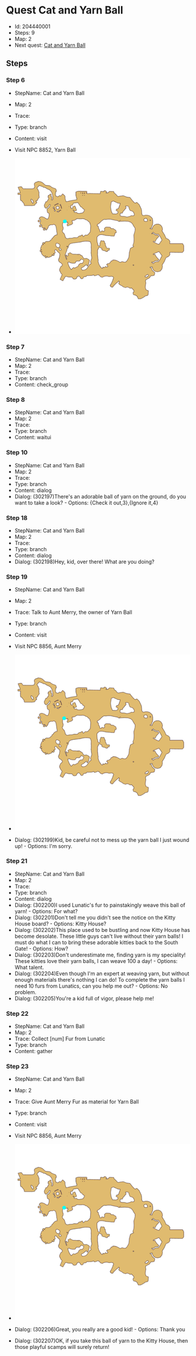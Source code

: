 # Quest Cat and Yarn Ball

- Id: 204440001
- Steps: 9
- Map: 2
- Next quest: [Cat and Yarn Ball](204440002.md)

## Steps

### Step 6
- StepName:  Cat and Yarn Ball
- Map:  2
- Trace:  
- Type:  branch
- Content:  visit
- Visit NPC 8852, Yarn Ball

- ![images/204440001_6.png](images/204440001_6.png)


### Step 7
- StepName:  Cat and Yarn Ball
- Map:  2
- Trace:  
- Type:  branch
- Content:  check_group


### Step 8
- StepName:  Cat and Yarn Ball
- Map:  2
- Trace:  
- Type:  branch
- Content:  waitui


### Step 10
- StepName:  Cat and Yarn Ball
- Map:  2
- Trace:  
- Type:  branch
- Content:  dialog
- Dialog: (302197)There's an adorable ball of yarn on the ground, do you want to take a look? - Options: {Check it out,3},{Ignore it,4}


### Step 18
- StepName:  Cat and Yarn Ball
- Map:  2
- Trace:  
- Type:  branch
- Content:  dialog
- Dialog: (302198)Hey, kid, over there! What are you doing?


### Step 19
- StepName:  Cat and Yarn Ball
- Map:  2
- Trace:  Talk to Aunt Merry, the owner of Yarn Ball
- Type:  branch
- Content:  visit
- Visit NPC 8856, Aunt Merry

- ![images/204440001_19.png](images/204440001_19.png)
- Dialog: (302199)Kid, be careful not to mess up the yarn ball I just wound up! - Options: I'm sorry.


### Step 21
- StepName:  Cat and Yarn Ball
- Map:  2
- Trace:  
- Type:  branch
- Content:  dialog
- Dialog: (302200)I used Lunatic's fur to painstakingly weave this ball of yarn! - Options: For what?
- Dialog: (302201)Don't tell me you didn't see the notice on the Kitty House board? - Options: Kitty House?
- Dialog: (302202)This place used to be bustling and now Kitty House has become desolate. These little guys can't live without their yarn balls! I must do what I can to bring these adorable kitties back to the South Gate! - Options: How?
- Dialog: (302203)Don't underestimate me, finding yarn is my speciality! These kitties love their yarn balls, I can weave 100 a day! - Options: What talent.
- Dialog: (302204)Even though I'm an expert at weaving yarn, but without enough materials there's nothing I can do! To complete the yarn balls I need 10 furs from Lunatics, can you help me out? - Options: No problem.
- Dialog: (302205)You're a kid full of vigor, please help me!


### Step 22
- StepName:  Cat and Yarn Ball
- Map:  2
- Trace:  Collect [num] Fur from Lunatic
- Type:  branch
- Content:  gather


### Step 23
- StepName:  Cat and Yarn Ball
- Map:  2
- Trace:  Give Aunt Merry Fur as material for Yarn Ball
- Type:  branch
- Content:  visit
- Visit NPC 8856, Aunt Merry

- ![images/204440001_23.png](images/204440001_23.png)
- Dialog: (302206)Great, you really are a good kid! - Options: Thank you
- Dialog: (302207)OK, if you take this ball of yarn to the Kitty House, then those playful scamps will surely return!


